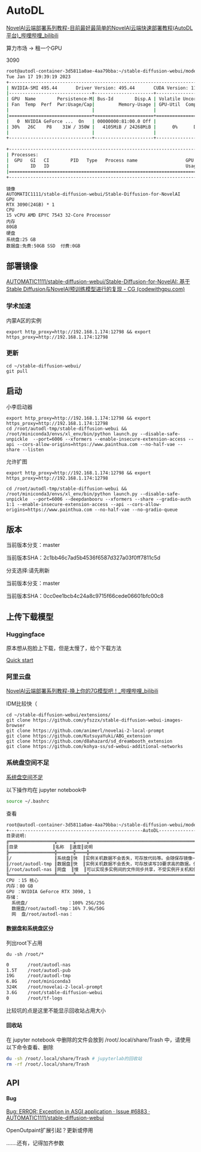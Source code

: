 # AutoDL

[NovelAI云端部署系列教程-目前最好最简单的NovelAI云端快速部署教程(AutoDL平台)_哔哩哔哩_bilibili](https://www.bilibili.com/video/BV1kG4y1n7Va/?spm_id_from=333.788&vd_source=187217104dfd0bc027cc65f8420627b0)

算力市场 -> 租一个GPU 

3090

```bash
root@autodl-container-3d5811a0ae-4aa79bba:~/stable-diffusion-webui/models/hypernetworks# nvidia-smi
Tue Jan 17 19:39:19 2023       
+-----------------------------------------------------------------------------+
| NVIDIA-SMI 495.44       Driver Version: 495.44       CUDA Version: 11.5     |
|-------------------------------+----------------------+----------------------+
| GPU  Name        Persistence-M| Bus-Id        Disp.A | Volatile Uncorr. ECC |
| Fan  Temp  Perf  Pwr:Usage/Cap|         Memory-Usage | GPU-Util  Compute M. |
|                               |                      |               MIG M. |
|===============================+======================+======================|
|   0  NVIDIA GeForce ...  On   | 00000000:81:00.0 Off |                  N/A |
| 30%   26C    P8    31W / 350W |   4105MiB / 24268MiB |      0%      Default |
|                               |                      |                  N/A |
+-------------------------------+----------------------+----------------------+
                                                                               
+-----------------------------------------------------------------------------+
| Processes:                                                                  |
|  GPU   GI   CI        PID   Type   Process name                  GPU Memory |
|        ID   ID                                                   Usage      |
|=============================================================================|
+-----------------------------------------------------------------------------+
```

```
镜像
AUTOMATIC1111/stable-diffusion-webui/Stable-Diffusion-for-NovelAI
GPU
RTX 3090(24GB) * 1
CPU
15 vCPU AMD EPYC 7543 32-Core Processor
内存
80GB
硬盘
系统盘:25 GB
数据盘:免费:50GB SSD  付费:0GB
```

## 部署镜像

[AUTOMATIC1111/stable-diffusion-webui/Stable-Diffusion-for-NovelAI: 基于Stable Diffusion与NovelAI预训练模型进行的复现 - CG (codewithgpu.com)](https://www.codewithgpu.com/i/AUTOMATIC1111/stable-diffusion-webui/Stable-Diffusion-for-NovelAI)

### 学术加速

内蒙A区的实例

```
export http_proxy=http://192.168.1.174:12798 && export https_proxy=http://192.168.1.174:12798
```



### 更新

```
cd ~/stable-diffusion-webui/
git pull
```



## 启动

小李启动器

```
export http_proxy=http://192.168.1.174:12798 && export https_proxy=http://192.168.1.174:12798
cd /root/autodl-tmp/stable-diffusion-webui && /root/miniconda3/envs/xl_env/bin/python launch.py --disable-safe-unpickle  --port=6006 --xformers --enable-insecure-extension-access --api --cors-allow-origins=https://www.painthua.com --no-half-vae --share --listen

```

允许扩图

```v3
export http_proxy=http://192.168.1.174:12798 && export https_proxy=http://192.168.1.174:12798

cd /root/autodl-tmp/stable-diffusion-webui && /root/miniconda3/envs/xl_env/bin/python launch.py --disable-safe-unpickle  --port=6006 --deepdanbooru --xformers --share --gradio-auth 1:1 --enable-insecure-extension-access --api --cors-allow-origins=https://www.painthua.com --no-half-vae --no-gradio-queue 

```



## 版本

当前版本分支：master

当前版本SHA：2c1bb46c7ad5b4536f6587d327a03f0ff7811c5d

分支选择:请先刷新

当前版本分支：master

当前版本SHA：0cc0ee1bcb4c24a8c9715f66cede06601bfc00c8

## 上传下载模型

### Huggingface

原本想从抱脸上下载，但是太慢了，给个下载方法

[Quick start](https://huggingface.co/docs/huggingface_hub/quick-start)

### 阿里云盘

[NovelAI云端部署系列教程-换上你的7G模型吧！_哔哩哔哩_bilibili](https://www.bilibili.com/video/BV1dR4y1D7bK/?spm_id_from=333.999.0.0&vd_source=187217104dfd0bc027cc65f8420627b0)

IDM比较快（



```
cd ~/stable-diffusion-webui/extensions/
git clone https://github.com/yfszzx/stable-diffusion-webui-images-browser
git clone https://github.com/animerl/novelai-2-local-prompt
git clone https://github.com/KutsuyaYuki/ABG_extension
git clone https://github.com/d8ahazard/sd_dreambooth_extension
git clone https://github.com/kohya-ss/sd-webui-additional-networks
```

### 系统盘空间不足

[系统盘空间不足](https://www.autodl.com/docs/qa1/)

以下操作均在 jupyter notebook中

```bash
source ~/.bashrc
```

查看

```bash
root@autodl-container-3d5811a0ae-4aa79bba:~/stable-diffusion-webui/models/Stable-diffusion# source ~/.bashrc
+--------------------------------------------------AutoDL--------------------------------------------------------+
目录说明:
╔═════════════════╦══════╦════╦═════════════════════════════════════════════════════════════════════════╗
║目录             ║名称  ║速度║说明                                                                     ║
╠═════════════════╬══════╬════╬═════════════════════════════════════════════════════════════════════════╣
║/                ║系统盘║快  ║实例关机数据不会丢失，可存放代码等。会随保存镜像一起保存。               ║
║/root/autodl-tmp ║数据盘║快  ║实例关机数据不会丢失，可存放读写IO要求高的数据。但不会随保存镜像一起保存 ║
║/root/autodl-nas ║网盘  ║慢  ║可以实现多实例间的文件同步共享，不受实例开关机和保存镜像的影响。         ║
╚═════════════════╩══════╩════╩═════════════════════════════════════════════════════════════════════════╝
CPU ：15 核心
内存：80 GB
GPU ：NVIDIA GeForce RTX 3090, 1
存储：
  系统盘/               ：100% 25G/25G
  数据盘/root/autodl-tmp：16% 7.9G/50G
  网  盘/root/autodl-nas：
```

#### 数据盘和系统盘区分

列出root下占用

```
du -sh /root/*
```



```bash
0       /root/autodl-nas
1.5T    /root/autodl-pub
19G     /root/autodl-tmp
6.8G    /root/miniconda3
324K    /root/novelai-2-local-prompt
3.6G    /root/stable-diffusion-webui
0       /root/tf-logs
```

比较坑的点是这里不能显示回收站占用大小

#### 回收站

在 jupyter notebook 中删除的文件会放到 /root/.local/share/Trash 中，请使用以下命令查看、删除

```bash
du -sh /root/.local/share/Trash # jupyterlab的回收站
rm -rf /root/.local/share/Trash   

```

## API

#### Bug

[Bug: ERROR: Exception in ASGI application · Issue \#6883 · AUTOMATIC1111/stable\-diffusion\-webui](https://github.com/AUTOMATIC1111/stable-diffusion-webui/issues/6883)

OpenOutpaint扩展引起？更新或停用

.......还有，记得加齐参数
